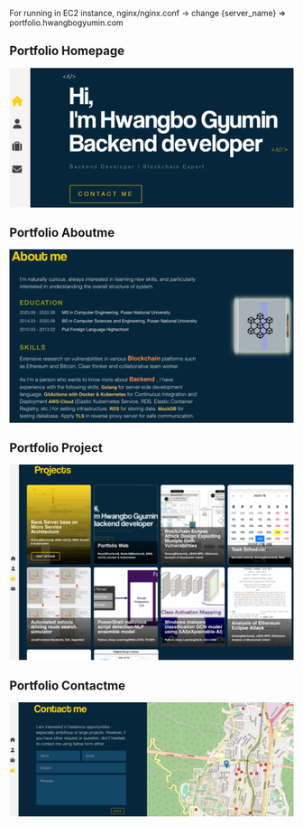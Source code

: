 For running in EC2 instance, nginx/nginx.conf -> change {server_name} => portfolio.hwangbogyumin.com

## Portfolio Homepage
![image](./image/homepage.png)
## Portfolio Aboutme
![image](./image/aboutme.png)
## Portfolio Project
![image](./image/project.png)
## Portfolio Contactme
![image](./image/contactme.png)